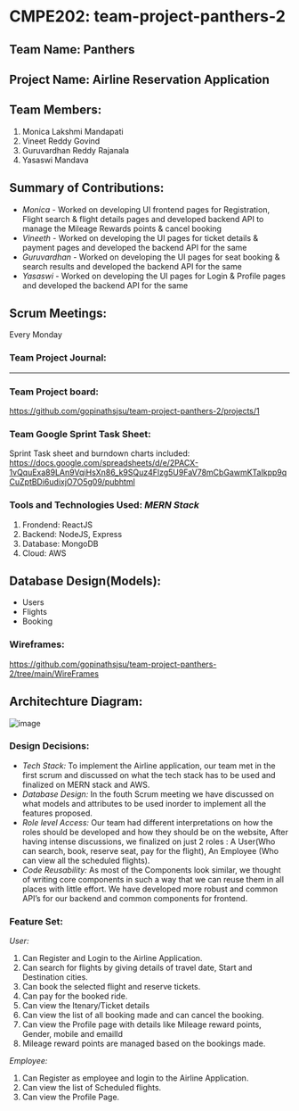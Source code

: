 # CMPE202: team-project-panthers-2

## Team Name: Panthers

## Project Name: Airline Reservation Application

## Team Members:

1. Monica Lakshmi Mandapati
2. Vineet Reddy Govind 
3. Guruvardhan Reddy Rajanala 
4. Yasaswi Mandava 

## Summary of Contributions:
- *Monica* - Worked on developing UI frontend pages for Registration, Flight search & flight details pages and developed backend API to manage the Mileage Rewards points & cancel booking
- *Vineeth* - Worked on developing the UI pages for ticket details & payment pages and developed the backend API for the same
- *Guruvardhan* - Worked on developing the UI pages for seat booking & search results and developed the backend API for the same
- *Yasaswi* - Worked on developing the UI pages for Login & Profile pages and developed the backend API for the same


## Scrum Meetings:
Every Monday

### Team Project Journal:
-------------

### Team Project board:
https://github.com/gopinathsjsu/team-project-panthers-2/projects/1

### Team Google Sprint Task Sheet:
Sprint Task sheet and burndown charts included: \
https://docs.google.com/spreadsheets/d/e/2PACX-1vQquExa89LAn9VqiHsXn86_k9SQuz4Flzg5U9FaV78mCbGawmKTaIkpp9qCuZptBDi6udixjO7O5g09/pubhtml

### Tools and Technologies Used: *MERN Stack* 

1. Frondend: ReactJS
2. Backend: NodeJS, Express
3. Database: MongoDB
4. Cloud: AWS

## Database Design(Models):
- Users
- Flights
- Booking

### Wireframes:
https://github.com/gopinathsjsu/team-project-panthers-2/tree/main/WireFrames

## Architechture Diagram:
![image](https://user-images.githubusercontent.com/91310893/143941880-83c60ba8-a766-4b8b-9183-ef185afb6e73.png)

### Design Decisions: 
- *Tech Stack:* To implement the Airline application, our team met in the first scrum and discussed on what the tech stack has to be used and finalized on MERN stack and AWS.
- *Database Design:* In the fouth Scrum meeting we have discussed on what models and attributes to be used inorder to implement all the features proposed.
- *Role level Access:* Our team had different interpretations on how the roles should be developed and how they should be on the website, After having intense discussions, we finalized on just 2 roles : A User(Who can search, book, reserve seat, pay for the flight), An Employee (Who can view all the scheduled flights).
- *Code Reusability:* As most of the Components look similar, we thought of writing core components in such a way that we can reuse them in all places with little effort. We have developed more robust and common API’s for our backend and common components for frontend.

### Feature Set:

*User:*
1. Can Register and Login to the Airline Application.
2. Can search for flights by giving details of travel date, Start and Destination cities.
3. Can book the selected flight and reserve tickets.
4. Can pay for the booked ride.
5. Can view the Itenary/Ticket details
6. Can view the list of all booking made and can cancel the booking.
7. Can view the Profile page with details like Mileage reward points, Gender, mobile and emailId
8. Mileage reward points are managed based on the bookings made.

*Employee:*
1. Can Register as employee and login to the Airline Application.
2. Can view the list of Scheduled flights.
3. Can view the Profile Page.
